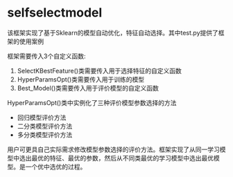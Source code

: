 # selfselectmodel
该框架实现了基于Sklearn的模型自动优化，特征自动选择。其中test.py提供了框架的使用案例

框架需要传入3个自定义函数:
1. SelectKBestFeature()类需要传入用于选择特征的自定义函数
2. HyperParamsOpt()类需要传入用于训练的模型
3. Best_Model()类需要传入用于评价模型的自定义函数

HyperParamsOpt()类中实例化了三种评价模型参数选择的方法
* 回归模型评价方法
* 二分类模型评价方法
* 多分类模型评价方法

用户可更具自己实际需求修改模型参数选择的评价方法。框架实现了从同一学习模型中选出最优的特征、最优的参数，然后从不同类最优的学习模型中选出最优模型。是一个优中选优的过程。
